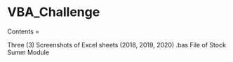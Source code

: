 # VBA_Challenge
Contents = 

Three (3) Screenshots of Excel sheets (2018, 2019, 2020)
.bas File of Stock Summ Module
